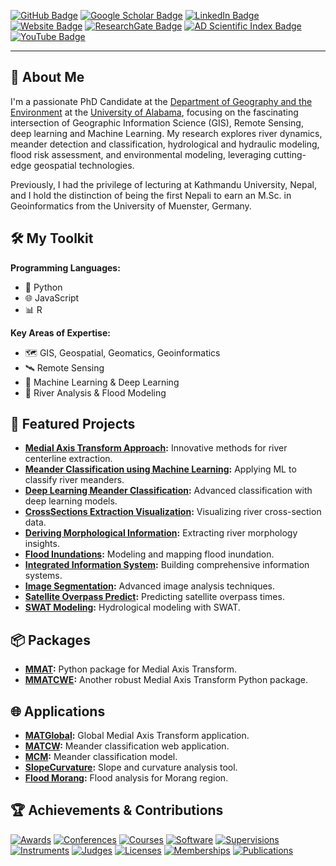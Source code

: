 [![GitHub Badge](https://img.shields.io/github/followers/thapawan?style=social)](https://github.com/thapawan?tab=followers)
[![Google Scholar Badge](https://img.shields.io/badge/Google%20Scholar-Profile-blue)](https://scholar.google.com/citations?user=6U3EubEAAAAJ&hl=en)
[![LinkedIn Badge](https://img.shields.io/badge/LinkedIn-Connect-blue)](https://www.linkedin.com/in/pawan-thapa-916aa360)
[![Website Badge](https://img.shields.io/badge/Personal-Website-green)](https://thapawan.github.io/)
[![ResearchGate Badge](https://img.shields.io/badge/ResearchGate-Profile-green)](https://www.researchgate.net/profile/Pawan-Thapa-2)
[![AD Scientific Index Badge](https://img.shields.io/badge/AD%20Scientific%20Index-Profile-blue)](https://www.adscientificindex.com/scientist/pawan-thapa/4485523)
[![YouTube Badge](https://img.shields.io/badge/YouTube-Channel-red)](https://www.youtube.com/channel/UC_vjUMpU3Ca5XcbBVanBCnA)

---

## 🚀 About Me

I'm a passionate PhD Candidate at the [Department of Geography and the Environment](https://geography.ua.edu/) at the [University of Alabama](https://www.ua.edu/), focusing on the fascinating intersection of Geographic Information Science (GIS), Remote Sensing, deep learning and Machine Learning. My research explores river dynamics, meander detection and classification, hydrological and hydraulic modeling, flood risk assessment, and environmental modeling, leveraging cutting-edge geospatial technologies.

Previously, I had the privilege of lecturing at Kathmandu University, Nepal, and I hold the distinction of being the first Nepali to earn an M.Sc. in Geoinformatics from the University of Muenster, Germany.

## 🛠️ My Toolkit

**Programming Languages:**
- 🐍 Python
- 🌐 JavaScript
- 📊 R

**Key Areas of Expertise:**
- 🗺️ GIS, Geospatial, Geomatics, Geoinformatics
- 🛰️ Remote Sensing
- 🤖 Machine Learning & Deep Learning
- 🌊 River Analysis & Flood Modeling

## 📂 Featured Projects

- **[Medial Axis Transform Approach](https://github.com/thapawan/Medial-Axis-Transform):** Innovative methods for river centerline extraction.
- **[Meander Classification using Machine Learning](https://github.com/thapawan/MeanderClassification):** Applying ML to classify river meanders.
- **[Deep Learning Meander Classification](https://github.com/thapawan/DeepMeander):** Advanced classification with deep learning models.
- **[CrossSections Extraction Visualization](https://github.com/thapawan/CrossSectionsExtractionVisualization):** Visualizing river cross-section data.
- **[Deriving Morphological Information](https://github.com/thapawan/Deriving-Morphological-Information):** Extracting river morphology insights.
- **[Flood Inundations](https://github.com/thapawan/Flood-Inundations):** Modeling and mapping flood inundation.
- **[Integrated Information System](https://github.com/thapawan/IntegratedInformationSystem):** Building comprehensive information systems.
- **[Image Segmentation](https://github.com/thapawan/ImageSegmentation):** Advanced image analysis techniques.
- **[Satellite Overpass Predict](https://github.com/thapawan/SatelliteOverpassPredict):** Predicting satellite overpass times.
- **[SWAT Modeling](https://github.com/thapawan/SWATModeling):** Hydrological modeling with SWAT.

## 📦 Packages

- **[MMAT](https://github.com/thapawan/rasterMedialAxis/tree/main):** Python package for Medial Axis Transform.
- **[MMATCWE](https://github.com/thapawan/raster_medial_axis):** Another robust Medial Axis Transform Python package.

## 🌐 Applications

- **[MATGlobal](https://ee-pawanthapa42.projects.earthengine.app/view/matglobal):** Global Medial Axis Transform application.
- **[MATCW](https://meanderclassify.users.earthengine.app/view/matcw):** Meander classification web application.
- **[MCM](https://ee-pawanthapa42.projects.earthengine.app/view/mcw):** Meander classification model.
- **[SlopeCurvature](https://meanderclassify.users.earthengine.app/view/slopecurvature):** Slope and curvature analysis tool.
- **[Flood Morang](https://pawanthapa42.users.earthengine.app/view/flood-morang):** Flood analysis for Morang region.

## 🏆 Achievements & Contributions

[![Awards](https://img.shields.io/badge/Awards-🏆-gold)](https://github.com/thapawan/thapawan/blob/main/Awards)
[![Conferences](https://img.shields.io/badge/Conferences-🗣️-blue)](https://github.com/thapawan/thapawan/blob/main/Conferences)
[![Courses](https://img.shields.io/badge/Courses-📚-lightgreen)](https://github.com/thapawan/thapawan/edit/main/Courses)
[![Software](https://img.shields.io/badge/Software-💻-cyan)](https://github.com/thapawan/thapawan/blob/main/Software)
[![Supervisions](https://img.shields.io/badge/Supervisions-🧑‍🏫-green)](https://github.com/thapawan/thapawan/blob/main/Supervisions)
[![Instruments](https://img.shields.io/badge/Instruments-🛠️-orange)](https://github.com/thapawan/thapawan/blob/main/Instruments)
[![Judges](https://img.shields.io/badge/Judges-⚖️-purple)](https://github.com/thapawan/thapawan/blob/main/Judges)
[![Licenses](https://img.shields.io/badge/Licenses-📜-teal)](https://github.com/thapawan/thapawan/blob/main/Licenses)
[![Memberships](https://img.shields.io/badge/Memberships-👥-red)](https://github.com/thapawan/thapawan/tree/main/Membership)
[![Publications](https://img.shields.io/badge/Publications-📑-darkblue)](https://github.com/thapawan/thapawan/blob/main/Research%20Papers)




